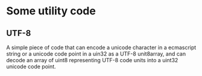 # Some utility code
## UTF-8
A simple piece of code that can encode a unicode character in a ecmascript string or a unicode code point in a uin32 as a UTF-8 unit8array, and can decode an array of uint8 representing UTF-8 code units into a uint32 unicode code point.
